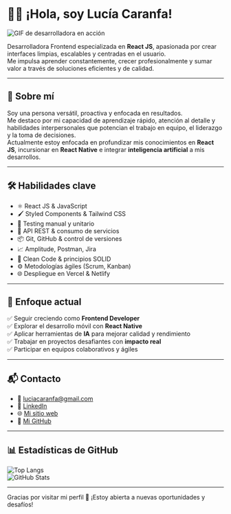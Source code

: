 # 👩‍💻 ¡Hola, soy Lucía Caranfa!

![GIF de desarrolladora en acción](https://media4.giphy.com/media/v1.Y2lkPTc5MGI3NjExcHU0cHFzcXhkdGx1dWU1ODJ1NTNuM3dyZDNpY2VxdXI1Y3YyamJodiZlcD12MV9pbnRlcm5hbF9naWZfYnlfaWQmY3Q9Zw/LMcB8XospGZO8UQq87/giphy.gif)

Desarrolladora Frontend especializada en **React JS**, apasionada por crear interfaces limpias, escalables y centradas en el usuario.  
Me impulsa aprender constantemente, crecer profesionalmente y sumar valor a través de soluciones eficientes y de calidad.

---

## 🚀 Sobre mí

Soy una persona versátil, proactiva y enfocada en resultados.  
Me destaco por mi capacidad de aprendizaje rápido, atención al detalle y habilidades interpersonales que potencian el trabajo en equipo, el liderazgo y la toma de decisiones.  
Actualmente estoy enfocada en profundizar mis conocimientos en **React JS**, incursionar en **React Native** e integrar **inteligencia artificial** a mis desarrollos.

---

## 🛠️ Habilidades clave

- ⚛️ React JS & JavaScript
- 🖌️ Styled Components & Tailwind CSS
- 🧪 Testing manual y unitario
- 🔄 API REST & consumo de servicios
- 📦 Git, GitHub & control de versiones
- 📈 Amplitude, Postman, Jira
- 🧹 Clean Code & principios SOLID
- ⚙️ Metodologías ágiles (Scrum, Kanban)
- 🌐 Despliegue en Vercel & Netlify

---

## 🎯 Enfoque actual

✅ Seguir creciendo como **Frontend Developer**  
✅ Explorar el desarrollo móvil con **React Native**  
✅ Aplicar herramientas de **IA** para mejorar calidad y rendimiento  
✅ Trabajar en proyectos desafiantes con **impacto real**  
✅ Participar en equipos colaborativos y ágiles

---

## 📬 Contacto

- 📧 luciacaranfa@gmail.com  
- 💼 [LinkedIn](https://www.linkedin.com/in/lucia-caranfa/)  
- 🌐 [Mi sitio web](https://caranfa-lucia.vercel.app/)  
- 🐙 [Mi GitHub](https://github.com/Caranfa-Lucia)

---

## 📊 Estadísticas de GitHub

![Top Langs](https://github-readme-stats.vercel.app/api/top-langs/?username=Caranfa-Lucia&layout=compact&theme=radical)  
![GitHub Stats](https://github-readme-stats.vercel.app/api?username=Caranfa-Lucia&show_icons=true&theme=radical)

---

Gracias por visitar mi perfil 🤝 ¡Estoy abierta a nuevas oportunidades y desafíos!

